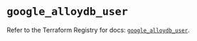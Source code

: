 # `google_alloydb_user`

Refer to the Terraform Registry for docs: [`google_alloydb_user`](https://registry.terraform.io/providers/hashicorp/google/6.23.0/docs/resources/alloydb_user).
